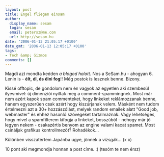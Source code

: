 ```yaml
---
layout: post
title: Engel fliegen einsam
author:
  display_name: sesam
  login: sesam
  email: petersz@me.com
  url: http://sesam.hu
date: '2006-01-13 21:05:17 +0100'
date_gmt: '2006-01-13 12:05:17 +0100'
tags:
- Tech &amp; Gizmos
comments: []
---
```


Magdi azt mondta kedden _a blogod halott_. Nos a SeSam.hu - ahogyan 6. Lenin is - **élt, él, és élni fog**!! Még postok is lesznek benne. Bizony.

Kissé offtopic, de gondolom nem én vagyok az egyetlen aki szembesül ilyesmivel: új dimenziói nyíltak meg a comment-spammingnek. Most már nem azért kapok spam commenteket, hogy linkeket reklámozzanak benne, hanem egyszerűen csak azért hogy kiszúrjanak velem. Másként nem tudom értelmezni azt a 30+ hozzászólást, melyek random emailek alatt "Good job, webmaster" és ehhez hasonló szövegeket tartalmaznak. Vagy lehetséges, hogy mivel a spamfilterem kifogja a linkeket, bosszúból - nehogy már jó legyen nekem - csakazértis benyom az engine valami kacat spamet. Most csináljak grafikus kontrollmezőt? Rohadékok...

Különben visszatértem Japánba ugye, jönnek a vizsgák... (x x)

10 pont aki megmondja honnan a post címe. :) (tesóm te nem érsz)
